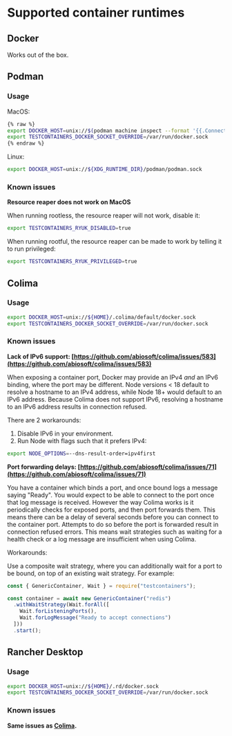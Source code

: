 # Supported container runtimes

## Docker

Works out of the box.

## Podman

### Usage

MacOS:
```bash
{% raw %}
export DOCKER_HOST=unix://$(podman machine inspect --format '{{.ConnectionInfo.PodmanSocket.Path}}')
export TESTCONTAINERS_DOCKER_SOCKET_OVERRIDE=/var/run/docker.sock
{% endraw %}
```

Linux:
```bash
export DOCKER_HOST=unix://${XDG_RUNTIME_DIR}/podman/podman.sock
```

### Known issues

**Resource reaper does not work on MacOS**

When running rootless, the resource reaper will not work, disable it:

```bash
export TESTCONTAINERS_RYUK_DISABLED=true
```

When running rootful, the resource reaper can be made to work by telling it to run privileged:

```bash
export TESTCONTAINERS_RYUK_PRIVILEGED=true
```

## Colima

### Usage

```bash
export DOCKER_HOST=unix://${HOME}/.colima/default/docker.sock
export TESTCONTAINERS_DOCKER_SOCKET_OVERRIDE=/var/run/docker.sock
```

### Known issues

**Lack of IPv6 support: [https://github.com/abiosoft/colima/issues/583](https://github.com/abiosoft/colima/issues/583)**

When exposing a container port, Docker may provide an IPv4 _and_ an IPv6 binding, where the port may be different. Node versions < 18 default to resolve a hostname to an IPv4 address, while Node 18+ would default to an IPv6 address. Because Colima does not support IPv6, resolving a hostname to an IPv6 address results in connection refused.

There are 2 workarounds:

1. Disable IPv6 in your environment.
2. Run Node with flags such that it prefers IPv4:

```bash
export NODE_OPTIONS=--dns-result-order=ipv4first
```

**Port forwarding delays: [https://github.com/abiosoft/colima/issues/71](https://github.com/abiosoft/colima/issues/71)**

You have a container which binds a port, and once bound logs a message saying "Ready". You would expect to be able to connect to the port once that log message is received. However the way Colima works is it periodically checks for exposed ports, and then port forwards them. This means there can be a delay of several seconds before you can connect to the container port. Attempts to do so before the port is forwarded result in connection refused errors. This means wait strategies such as waiting for a health check or a log message are insufficient when using Colima.

Workarounds:

Use a composite wait strategy, where you can additionally wait for a port to be bound, on top of an existing wait strategy. For example:

```javascript
const { GenericContainer, Wait } = require("testcontainers");

const container = await new GenericContainer("redis")
  .withWaitStrategy(Wait.forAll([
    Wait.forListeningPorts(),
    Wait.forLogMessage("Ready to accept connections")
  ]))
  .start();
```

## Rancher Desktop

### Usage

```bash
export DOCKER_HOST=unix://${HOME}/.rd/docker.sock
export TESTCONTAINERS_DOCKER_SOCKET_OVERRIDE=/var/run/docker.sock
```

### Known issues

**Same issues as [Colima](#colima).**
